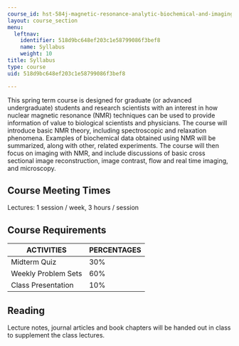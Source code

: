 ```yaml
---
course_id: hst-584j-magnetic-resonance-analytic-biochemical-and-imaging-techniques-spring-2006
layout: course_section
menu:
  leftnav:
    identifier: 518d9bc648ef203c1e58799086f3bef8
    name: Syllabus
    weight: 10
title: Syllabus
type: course
uid: 518d9bc648ef203c1e58799086f3bef8

---
```


This spring term course is designed for graduate (or advanced undergraduate) students and research scientists with an interest in how nuclear magnetic resonance (NMR) techniques can be used to provide information of value to biological scientists and physicians. The course will introduce basic NMR theory, including spectroscopic and relaxation phenomena. Examples of biochemical data obtained using NMR will be summarized, along with other, related experiments. The course will then focus on imaging with NMR, and include discussions of basic cross sectional image reconstruction, image contrast, flow and real time imaging, and microscopy.

Course Meeting Times
--------------------

Lectures: 1 session / week, 3 hours / session

Course Requirements
-------------------

| ACTIVITIES | PERCENTAGES |
| --- | --- |
| Midterm Quiz | 30% |
| Weekly Problem Sets | 60% |
| Class Presentation | 10% 

Reading
-------

Lecture notes, journal articles and book chapters will be handed out in class to supplement the class lectures.